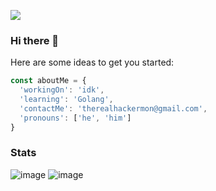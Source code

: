 ![](https://komarev.com/ghpvc/?username=hackermondev&color=orange)

### Hi there 👋


<!--
**isuckatprogram/isuckatprogram** is a ✨ _special_ ✨ repository because its `README.md` (this file) appears on your GitHub profile.


-->

Here are some ideas to get you started:

```js
const aboutMe = {
  'workingOn': 'idk',
  'learning': 'Golang',
  'contactMe': 'therealhackermon@gmail.com',
  'pronouns': ['he', 'him']
}

```

<!--
- 🔭 I’m currently working on 
- 🌱 I’m currently learning Java
- 👯 I’m looking to collaborate on Cornrella (contact me for more info)
- 📫 How to reach me: email me therealhackermon@gmail.com
- 😄 Pronouns: He, Him
- ⚡ Fun fact: I'm dumb

-->

### Stats

![image](https://github-readme-stats.vercel.app/api?username=hackermondev)
![image](https://github-readme-stats.vercel.app/api/top-langs/?username=hackermondev)
